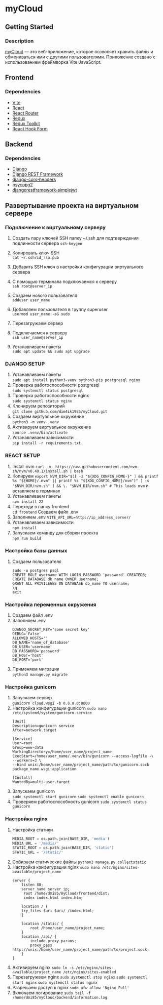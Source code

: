 # myCloud

## Getting Started

### Description

[myCloud](https://github.com/dim4ik1985/myCloud) — это веб-приложение, которое позволяет хранить файлы и обмениваться ими с другими пользователями. Приложение создано с использованием фреймворка Vite JavaScript.

## Frontend


### Dependencies

- [Vite](https://vitejs.dev/)
- [React](https://reactjs.org/)
- [React Router](https://reactrouter.com/)
- [Redux](https://redux.js.org/)
- [Redux Toolkit](https://redux-toolkit.js.org/)
- [React Hook Form](https://react-hook-form.com/)

## Backend

### Dependencies

- [Django](https://www.djangoproject.com/)
- [Django REST Framework](https://www.django-rest-framework.org/)
- [django-cors-headers](https://pypi.org/project/django-cors-headers/)
- [psycopg2](https://www.psycopg.org/)
- [djangorestframework-simplejwt](https://django-rest-framework-simplejwt.readthedocs.io/en/latest/)


## Развертывание проекта на виртуальном сервере


### Подключение к виртуальному серверу

1. Создать пару ключей SSH папку ~/.ssh для подтверждения подлинности сервера
    `ssh-keygen`  
    
2. Копировать ключ SSH   
    `cat ~/.ssh/id_rsa.pub`

3. Добавить SSH ключ в настройки конфигурации виртуального сервера
4. С помощью терминала подключаемся к серверу  
    `ssh root@server_ip`
5. Создаем нового пользователя  
    `adduser user_name`
6. Добавляем пользователя в группу superuser  
    `usermod user_name -aG sudo`
7. Перезагружаем сервер
8. Подключаемся к серверу  
    `ssh user_name@server_ip`
9. Устанавливаем пакеты  
    `sudo apt update && sudo apt upgrade`


### DJANGO SETUP

1. Устанавливаем пакеты  
   `sudo apt install python3-venv python3-pip postgresql nginx`
2. Проверка работоспособности postgresql  
   `sudo systemctl status postgresql`
3. Проверка работоспособности nginx  
   `sudo systemctl status nginx`
4. Клонируем репозиторий   
   `git clone github.com/dim4ik1985/myCloud.git`
5. Создаем виртуальное окружение  
   `python3 -m venv .venv`
6. Активируем виртуальное окружение  
   `source .venv/bin/activate`
7. Устанавливаем зависимости  
   `pip install -r requirements.txt`


### REACT SETUP

1. Install nvm
   `curl -o- https://raw.githubusercontent.com/nvm-sh/nvm/v0.40.1/install.sh | bash`
2. Копируем `export NVM_DIR="$([ -z "${XDG_CONFIG_HOME-}" ] && printf %s "${HOME}/.nvm" || printf %s "${XDG_CONFIG_HOME}/nvm")"
[ -s "$NVM_DIR/nvm.sh" ] && \. "$NVM_DIR/nvm.sh" # This loads nvm` и вставляем в терминал
3. Устанавливаем пакеты  
   `nvm install 22`
4. Переходи в папку frontend  
   `cd frontend`
   Создаем файл .env
5. Заполняем .env
    `VITE_API_URL=http://ip_address_server/`
6. Устанавливаем зависимости  
   `npm install`
7. Запускаем команду для сборки проекта  
   `npm run build`



### Настройка базы данных

1. Создаем пользователя  
    ```postresql
   sudo -u postgres psql
   CREATE ROLE username WITH LOGIN PASSWORD 'password' CREATEDB;
   CREATE DATABASE db_name OWNER username;
   GRANT ALL PRIVILEGES ON DATABASE db_name TO username;
   \q
   exit
    ```

 ### Настройка переменных окружения

1. Создаем файл .env
2. Заполняем .env  
     ```dotenv
    DJANGO_SECRET_KEY='some secret key'
    DEBUG='False'
    ALLOWED_HOSTS=''
    DB_NAME='name_of_database'
    DB_USER='username'
    DB_PASSWORD='password'
    DB_HOST='host'
    DB_PORT='port'
     ```
3. Применяем миграции  
    `python3 manage.py migrate`  


### Настройка gunicorn

1. Запускаем сервер  
    `gunicorn cloud.wsgi -b 0.0.0.0:8000`
2. Настройка конфигурации gunicorn
    `sudo nano /etc/systemd/system/gunicorn.service`
    ```gunicorn.service
    [Unit]
    Description=gunicorn service
    After=network.target
   
    [Service]
    User=root
    Group=www-data
    WorkingDirectory=/home/user_name/project_name
    ExecStart=/home/user_name/.venv/bin/gunicorn --access-logfile -\
    --workers=3 \
    --bind unix:/home/user_name/project_name/path/to/gunicorn.sock package_name.wsgi:application
   
    [Install]
    WantedBy=multi-user.target
    ```
3. Запускаем gunicorn  
    `sudo systemctl start gunicorn`
    `sudo systemctl enable gunicorn`
4. Проверяем работоспособность gunicorn
    `sudo systemctl status gunicorn`

### Настройка nginx

1. Настройка статики
    ```settings.py
    MEDIA_ROOT = os.path.join(BASE_DIR, 'media')
    MEDIA_URL = '/media/'
    STATIC_ROOT = os.path.join(BASE_DIR, 'static')
    STATIC_URL = '/static/'
   ```
2. Собираем статические файлы
    `python3 manage.py collectstatic`
3. Настройка конфигурации nginx
    `sudo nano /etc/nginx/sites-available/project_name`
    ```cloud
    server {
        listen 80;
        server_name server_ip;
         root /home/dmi85/myCloud/frontend/dist;
         index index.html index.htm;

        location / {
        try_files $uri $uri/ /index.html;
        }
   
        location /static/ {
            root /home/user_name/project_name;
        }
        location /api/ {
            include proxy_params;
            proxy_pass http://unix:/home/user_name/project_name/path/to/project.sock;
        }
    }
    ```
4. Активируем nginx
    `sudo ln -s /etc/nginx/sites-available/project_name /etc/nginx/sites-enabled`
5. Перезагружаем nginx
    `sudo systemctl stop nginx`
    `sudo systemctl start nginx`
    `sudo systemctl status nginx`
6. Разрешаем доступ к nginx 
    `sudo ufw allow 'Nginx Full'`
7. Включаем логирование
    `sudo tail -f /home/dmi85/myCloud/backend/information.log`

    

    





